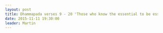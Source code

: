 ```yaml
---
layout: post
title: Dhammapada verses 9 - 20 'Those who know the essential to be essential and the unessential to be unessential ...
date: 2015-11-11 19:30:00
leader: Martin  
---
```

